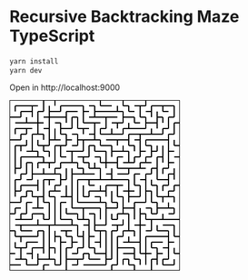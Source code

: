 # Recursive Backtracking Maze TypeScript

```
yarn install
yarn dev
```

Open in http://localhost:9000

![Maze](maze.png)